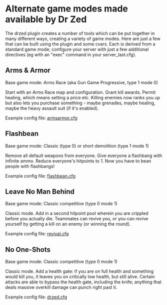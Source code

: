 # Alternate game modes made available by Dr Zed

The drzed plugin creates a number of tools which can be put together in many
different ways, creating a variety of game modes. Here are just a few that can
be built using the plugin and some cvars. Each is derived from a standard game
mode; configure your server with just a few additional directives (eg with an
"exec" command in your server_last.cfg).

## Arms & Armor

Base game mode: Arms Race (aka Gun Game Progressive, type 1 mode 0)

Start with an Arms Race map and configuration. Grant kill awards. Permit
healing, which means setting a price etc. Killing enemies now ranks you up
but also lets you purchase something - maybe grenades, maybe healing, maybe
the heavy assault suit (if it's enabled).

Example config file: [armsarmor.cfg](https://github.com/Rosuav/tf2server/blob/master/steamcmd_linux/csgo/csgo/cfg/armsarmor.cfg)

## Flashbean

Base game mode: Classic (type 0) or short demolition (type 1 mode 1)

Remove all default weapons from everyone. Give everyone a flashbang with
infinite ammo. Reduce everyone's hitpoints to 1. Now you have to bean people
with flashbangs!

Example config file: [flashbean.cfg](https://github.com/Rosuav/tf2server/blob/master/steamcmd_linux/csgo/csgo/cfg/flashbean.cfg)

## Leave No Man Behind

Base game mode: Classic competitive (type 0 mode 1)

Classic mode. Add in a second hitpoint pool wherein you are crippled before
you actually die. Teammates can revive you, or you can revive yourself by
getting a kill on an enemy (or winning the round).

Example config file: [revival.cfg](https://github.com/Rosuav/tf2server/blob/master/steamcmd_linux/csgo/csgo/cfg/revival.cfg)

## No One-Shots

Base game mode: Classic competitive (type 0 mode 1)

Classic mode. Add a health gate: if you are on full health and something
would kill you, it leaves you on critically low health, but still alive.
Certain attacks are able to bypass the health gate, including the knife;
anything that deals massive overkill damage can punch right past it.

Example config file: [drzed.cfg](https://github.com/Rosuav/tf2server/blob/master/steamcmd_linux/csgo/csgo/cfg/drzed.cfg)
